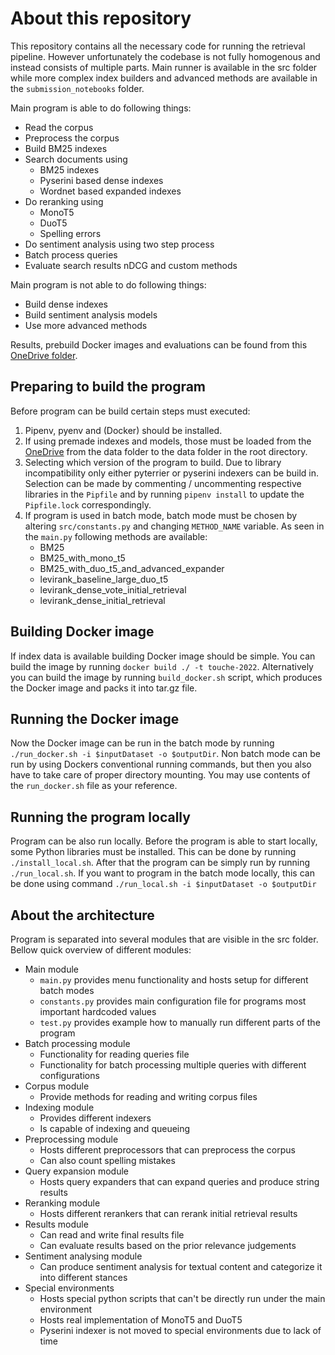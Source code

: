 # About this repository
This repository contains all the necessary code for running the retrieval pipeline. However unfortunately the codebase is not fully homogenous and instead consists of multiple parts. Main runner is available in the src folder while more complex index builders and advanced methods are available in the `submission_notebooks` folder.

Main program is able to do following things:
- Read the corpus
- Preprocess the corpus
- Build BM25 indexes
- Search documents using
    - BM25 indexes
    - Pyserini based dense indexes
    - Wordnet based expanded indexes
- Do reranking using
    - MonoT5
    - DuoT5
    - Spelling errors
- Do sentiment analysis using two step process
- Batch process queries
- Evaluate search results nDCG and custom methods

Main program is not able to do following things:
- Build dense indexes
- Build sentiment analysis models
- Use more advanced methods

Results, prebuild Docker images and evaluations can be found from this [OneDrive folder](https://lut-my.sharepoint.com/:f:/g/personal/roni_juntunen_student_lut_fi/EqRd-8I_zpRNmRLuo_ZunpABeMxjpftEWbM1qfOrDZqCZA).

## Preparing to build the program
Before program can be build certain steps must executed:
1. Pipenv, pyenv and (Docker) should be installed.
2. If using premade indexes and models, those must be loaded from the [OneDrive](https://lut-my.sharepoint.com/:f:/g/personal/roni_juntunen_student_lut_fi/EqRd-8I_zpRNmRLuo_ZunpABeMxjpftEWbM1qfOrDZqCZA) from the data folder to the data folder in the root directory.
3. Selecting which version of the program to build. Due to library incompatibility only either pyterrier or pyserini indexers can be build in. Selection can be made by commenting / uncommenting respective libraries in the `Pipfile` and by running `pipenv install` to update the `Pipfile.lock` correspondingly.
4. If program is used in batch mode, batch mode must be chosen by altering `src/constants.py` and changing `METHOD_NAME` variable. As seen in the `main.py` following methods are available:
    - BM25
    - BM25_with_mono_t5
    - BM25_with_duo_t5_and_advanced_expander
    - levirank_baseline_large_duo_t5
    - levirank_dense_vote_initial_retrieval
    - levirank_dense_initial_retrieval

## Building Docker image
If index data is available building Docker image should be simple. You can build the image by running `docker build ./ -t touche-2022`. Alternatively you can build the image by running `build_docker.sh` script, which produces the Docker image and packs it into tar.gz file.

## Running the Docker image
Now the Docker image can be run in the batch mode by running `./run_docker.sh -i $inputDataset -o $outputDir`. Non batch mode can be run by using Dockers conventional running commands, but then you also have to take care of proper directory mounting. You may use contents of the `run_docker.sh` file as your reference.

## Running the program locally
Program can be also run locally. Before the program is able to start locally, some Python libraries must be installed. This can be done by running `./install_local.sh`. After that the program can be simply run by running `./run_local.sh`. If you want to program in the batch mode locally, this can be done using command `./run_local.sh -i $inputDataset -o $outputDir`

## About the architecture
Program is separated into several modules that are visible in the src folder. Bellow quick overview of different modules:
- Main module
    - `main.py` provides menu functionality and hosts setup for different batch modes
    - `constants.py` provides main configuration file for programs most important hardcoded values
    - `test.py` provides example how to manually run different parts of the program
- Batch processing module
    - Functionality for reading queries file
    - Functionality for batch processing multiple queries with different configurations
- Corpus module
    - Provide methods for reading and writing corpus files
- Indexing module
    - Provides different indexers
    - Is capable of indexing and queueing
- Preprocessing module
    - Hosts different preprocessors that can preprocess the corpus
    - Can also count spelling mistakes
- Query expansion module
    - Hosts query expanders that can expand queries and produce string results
- Reranking module
    - Hosts different rerankers that can rerank initial retrieval results
- Results module
    - Can read and write final results file
    - Can evaluate results based on the prior relevance judgements
- Sentiment analysing module
    - Can produce sentiment analysis for textual content and categorize it into different stances
- Special environments
    - Hosts special python scripts that can't be directly run under the main environment
    - Hosts real implementation of MonoT5 and DuoT5
    - Pyserini indexer is not moved to special environments due to lack of time